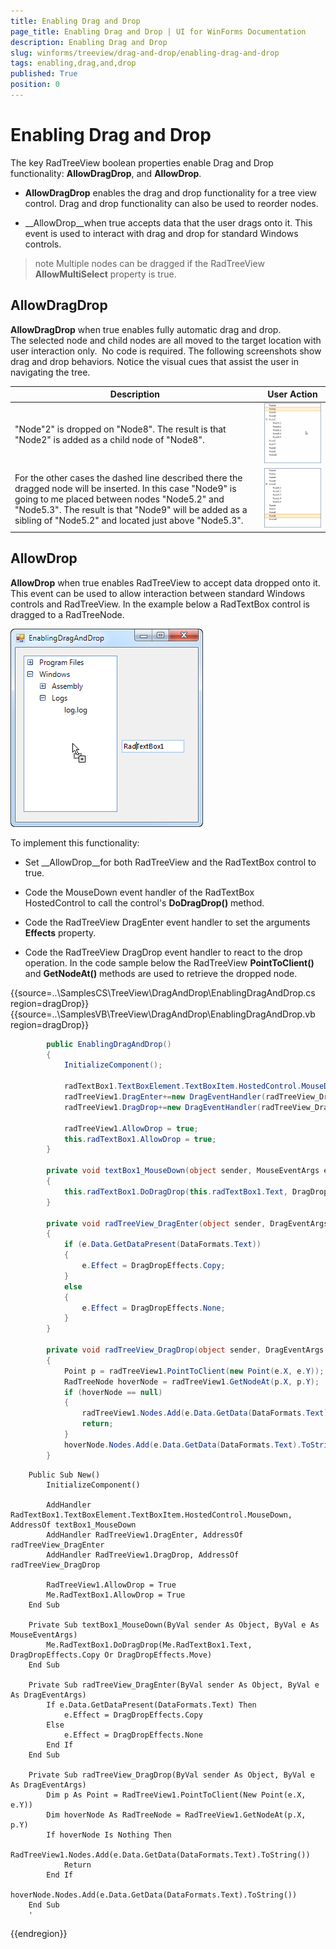 ```yaml
---
title: Enabling Drag and Drop
page_title: Enabling Drag and Drop | UI for WinForms Documentation
description: Enabling Drag and Drop
slug: winforms/treeview/drag-and-drop/enabling-drag-and-drop
tags: enabling,drag,and,drop
published: True
position: 0
---
```


# Enabling Drag and Drop



The key RadTreeView boolean properties enable Drag and Drop functionality: __AllowDragDrop__, and __AllowDrop__.
      

* __AllowDragDrop__ enables the drag and drop functionality for a tree view control. Drag and drop functionality can also be used to reorder nodes.
          

* __AllowDrop__when true accepts data that the user drags onto it. This event is used to interact with drag and drop for standard Windows controls.
          

>note Multiple nodes can be dragged if the RadTreeView __AllowMultiSelect__ property is true.
>


## AllowDragDrop

__AllowDragDrop__ when true enables fully automatic drag and drop. The selected node and child nodes are all moved to the target location with user interaction only.  No code is required. The following screenshots show drag and drop behaviors. Notice the visual cues that assist the user in navigating the tree.


| __Description__ | __User Action__ |
|-----|-----|
|"Node"2" is dropped on "Node8". The result is that "Node2" is added as a child node of "Node8".|![treeview-drag-and-drop-enabling-drag-and-drop 001](images/treeview-drag-and-drop-enabling-drag-and-drop001.gif)|
|For the other cases the dashed line described there the dragged node will be inserted. In this case "Node9" is going to me placed between nodes "Node5.2" and "Node5.3". The result is that "Node9" will be added as a sibling of "Node5.2" and located just above "Node5.3".|![treeview-drag-and-drop-enabling-drag-and-drop 002](images/treeview-drag-and-drop-enabling-drag-and-drop002.gif)|

## AllowDrop 

__AllowDrop__ when true enables RadTreeView to accept data dropped onto it. This event can be used to allow interaction between standard Windows controls  and RadTreeView. In the example below a RadTextBox control is dragged to a RadTreeNode.

![treeview-drag-and-drop-enabling-drag-and-drop 005](images/treeview-drag-and-drop-enabling-drag-and-drop005.png)

To implement this functionality:

* Set __AllowDrop__for both RadTreeView and the RadTextBox control to true.
            

* Code the MouseDown event handler of the RadTextBox HostedControl to call the control's __DoDragDrop()__ method.
          
          

* Code the RadTreeView DragEnter event handler to set the arguments __Effects__ property.
            

* Code the RadTreeView DragDrop event handler to react to the drop operation. In the code sample below the RadTreeView __PointToClient()__ and __GetNodeAt()__ methods are used to retrieve the dropped node.

{{source=..\SamplesCS\TreeView\DragAndDrop\EnablingDragAndDrop.cs region=dragDrop}} 
{{source=..\SamplesVB\TreeView\DragAndDrop\EnablingDragAndDrop.vb region=dragDrop}} 

````C#
        public EnablingDragAndDrop()
        {
            InitializeComponent();

            radTextBox1.TextBoxElement.TextBoxItem.HostedControl.MouseDown +=new MouseEventHandler(textBox1_MouseDown);
            radTreeView1.DragEnter+=new DragEventHandler(radTreeView_DragEnter);
            radTreeView1.DragDrop+=new DragEventHandler(radTreeView_DragDrop);

            radTreeView1.AllowDrop = true;
            this.radTextBox1.AllowDrop = true;
        }

        private void textBox1_MouseDown(object sender, MouseEventArgs e)
        {
            this.radTextBox1.DoDragDrop(this.radTextBox1.Text, DragDropEffects.Copy | DragDropEffects.Move);
        }

        private void radTreeView_DragEnter(object sender, DragEventArgs e)
        {
            if (e.Data.GetDataPresent(DataFormats.Text))
            {
                e.Effect = DragDropEffects.Copy;
            }
            else
            {
                e.Effect = DragDropEffects.None;
            }
        }

        private void radTreeView_DragDrop(object sender, DragEventArgs e)
        {
            Point p = radTreeView1.PointToClient(new Point(e.X, e.Y));
            RadTreeNode hoverNode = radTreeView1.GetNodeAt(p.X, p.Y);
            if (hoverNode == null)
            {
                radTreeView1.Nodes.Add(e.Data.GetData(DataFormats.Text).ToString());
                return;
            }
            hoverNode.Nodes.Add(e.Data.GetData(DataFormats.Text).ToString());
        }
````
````VB.NET
    Public Sub New()
        InitializeComponent()

        AddHandler RadTextBox1.TextBoxElement.TextBoxItem.HostedControl.MouseDown, AddressOf textBox1_MouseDown
        AddHandler RadTreeView1.DragEnter, AddressOf radTreeView_DragEnter
        AddHandler RadTreeView1.DragDrop, AddressOf radTreeView_DragDrop

        RadTreeView1.AllowDrop = True
        Me.RadTextBox1.AllowDrop = True
    End Sub

    Private Sub textBox1_MouseDown(ByVal sender As Object, ByVal e As MouseEventArgs)
        Me.RadTextBox1.DoDragDrop(Me.RadTextBox1.Text, DragDropEffects.Copy Or DragDropEffects.Move)
    End Sub

    Private Sub radTreeView_DragEnter(ByVal sender As Object, ByVal e As DragEventArgs)
        If e.Data.GetDataPresent(DataFormats.Text) Then
            e.Effect = DragDropEffects.Copy
        Else
            e.Effect = DragDropEffects.None
        End If
    End Sub

    Private Sub radTreeView_DragDrop(ByVal sender As Object, ByVal e As DragEventArgs)
        Dim p As Point = RadTreeView1.PointToClient(New Point(e.X, e.Y))
        Dim hoverNode As RadTreeNode = RadTreeView1.GetNodeAt(p.X, p.Y)
        If hoverNode Is Nothing Then
            RadTreeView1.Nodes.Add(e.Data.GetData(DataFormats.Text).ToString())
            Return
        End If
        hoverNode.Nodes.Add(e.Data.GetData(DataFormats.Text).ToString())
    End Sub
    '
````

{{endregion}}
